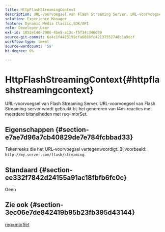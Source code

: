 ```yaml
---
title: HttpFlashStreamingContext
description: URL-voorvoegsel van Flash Streaming Server. URL-voorvoegsel van Flash Streaming-server wordt gebruikt bij het genereren van f4m-reacties met meerdere bitsnelheden met req=mbrSet.
solution: Experience Manager
feature: Dynamic Media Classic,SDK/API
role: Developer,User
exl-id: 1052e14d-2906-4be5-a13c-f5f34cd46d89
source-git-commit: 6a4c1f4425199cfa6088fc42137552748c1a9dcf
workflow-type: tm+mt
source-wordcount: '59'
ht-degree: 0%

---
```


# HttpFlashStreamingContext{#httpflashstreamingcontext}

URL-voorvoegsel van Flash Streaming Server. URL-voorvoegsel van Flash Streaming-server wordt gebruikt bij het genereren van f4m-reacties met meerdere bitsnelheden met req=mbrSet.

## Eigenschappen {#section-e7ae7d96a7cb40829de7e784fcbbad33}

Tekenreeks die het URL-voorvoegsel vertegenwoordigt. Bijvoorbeeld: `http://my.server.com/flash/streaming`.

## Standaard {#section-ee332f7842d24155a91ac18fbfb6fc0c}

Geen

## Zie ook {#section-3ec06e7de842419b95b23fb395d43144}

[req=mbrSet](../../../../../is-api/http-ref/image-serving-api-ref/c-http-protocol-reference/c-command-reference/r-req/r-mbrset.md#reference-603d75babde74508a878c27bd4cced73)
